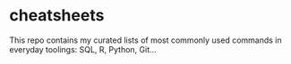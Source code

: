 # cheatsheets

This repo contains my curated lists of most commonly used commands in everyday toolings: SQL, R, Python, Git... 


